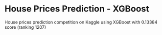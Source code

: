 # House Prices Prediction - XGBoost
 House prices prediction competition on Kaggle using XGBoost with 0.13384 score (ranking 1207)
